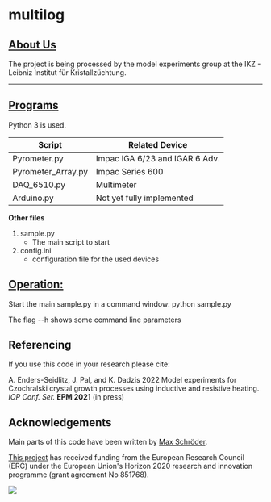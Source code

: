 # multilog

## <u>About Us</u>
The project is being processed by the model experiments group at the IKZ - Leibniz Institut für Kristallzüchtung.

---
## <u>Programs</u>
Python 3 is used.

Script	    		|	 Related Device  
--------------------|------------------------
Pyrometer.py        |    Impac IGA 6/23 and IGAR 6 Adv.
Pyrometer_Array.py  |    Impac Series 600  
DAQ_6510.py         |    Multimeter 
Arduino.py          |    Not yet fully implemented

__Other files__ 
1. sample.py
    * The main script to start
2. config.ini 
    * configuration file for the used devices

## <u> Operation: </u>

Start the main sample.py in a command window:
python sample.py

The flag --h shows some command line parameters

## Referencing

If you use this code in your research please cite:

A. Enders-Seidlitz, J. Pal, and K. Dadzis 2022 Model experiments for Czochralski crystal growth processes using inductive and resistive heating. *IOP Conf. Ser.* **EPM 2021** (in press)

## Acknowledgements

Main parts of this code have been written by [Max Schröder](https://github.com/mfschroeder).

[This project](https://www.researchgate.net/project/NEMOCRYS-Next-Generation-Multiphysical-Models-for-Crystal-Growth-Processes) has received funding from the European Research Council (ERC) under the European Union's Horizon 2020 research and innovation programme (grant agreement No 851768).

<img src="https://raw.githubusercontent.com/nemocrys/pyelmer/master/EU-ERC.png">
